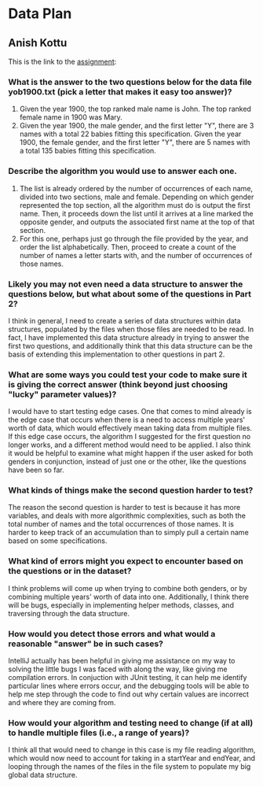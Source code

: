 # Data Plan
## Anish Kottu

This is the link to the [assignment](http://www.cs.duke.edu/courses/compsci307/current/assign/01_data/):


### What is the answer to the two questions below for the data file yob1900.txt (pick a letter that makes it easy too answer)? 
1. Given the year 1900, the top ranked male name is John. The top ranked female name in 1900 was Mary.
2. Given the year 1900, the male gender, and the first letter "Y", there are 3 names with a total 22 babies fitting this specification. Given the year 1900, the female gender, and the first letter "Y", there are 5 names with a total 135 babies fitting this specification.

### Describe the algorithm you would use to answer each one.
1. The list is already ordered by the number of occurrences of each name, divided into two sections, male and female. Depending on which gender represented the top section, all the algorithm must do is output the first name. Then, it proceeds down the list until it arrives at a line marked the opposite gender, and outputs the associated first name at the top of that section.
2. For this one, perhaps just go through the file provided by the year, and order the list alphabetically. Then, proceed to create a count of the number of names a letter starts with, and the number of occurrences of those names.

### Likely you may not even need a data structure to answer the questions below, but what about some of the questions in Part 2?
I think in general, I need to create a series of data structures within data structures, populated by the files when those files are needed to be read. In fact, I have implemented this data structure already in trying to answer the first two questions, and additionally think that this data structure can be the basis of extending this implementation to other questions in part 2.

### What are some ways you could test your code to make sure it is giving the correct answer (think beyond just choosing "lucky" parameter values)?
I would have to start testing edge cases. One that comes to mind already is the edge case that occurs when there is a need to access multiple years' worth of data, which would effectively mean taking data from multiple files. If this edge case occurs, the algorithm I suggested for the first question no longer works, and a different method would need to be applied. I also think it would be helpful to examine what might happen if the user asked for both genders in conjunction, instead of just one or the other, like the questions have been so far.

### What kinds of things make the second question harder to test?
The reason the second question is harder to test is because it has more variables, and deals with more algorithmic complexities, such as both the total number of names and the total occurrences of those names. It is harder to keep track of an accumulation than to simply pull a certain name based on some specifications.

### What kind of errors might you expect to encounter based on the questions or in the dataset?
I think problems will come up when trying to combine both genders, or by combining multiple years' worth of data into one. Additionally, I think there will be bugs, especially in implementing helper methods, classes, and traversing through the data structure.

### How would you detect those errors and what would a reasonable "answer" be in such cases?
IntelliJ actually has been helpful in giving me assistance on my way to solving the little bugs I was faced with along the way, like giving me compilation errors. In conjuction with JUnit testing, it can help me identify particular lines where errors occur, and the debugging tools will be able to help me step through the code to find out why certain values are incorrect and where they are coming from.

### How would your algorithm and testing need to change (if at all) to handle multiple files (i.e., a range of years)?
I think all that would need to change in this case is my file reading algorithm, which would now need to account for taking in a startYear and endYear, and looping through the names of the files in the file system to populate my big global data structure.
